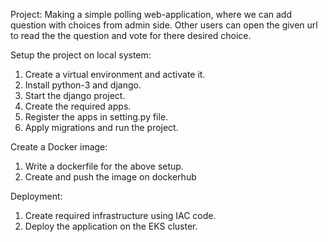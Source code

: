 Project:
Making a simple polling web-application, where we can add question with choices from admin side.
Other users can open the given url to read the the question and vote for there desired choice.

Setup the project on local system:
1) Create a virtual environment and activate it.
2) Install python-3 and django.
3) Start the django project.
4) Create the required apps.
5) Register the apps in setting.py file.
6) Apply migrations and run the project.

Create a Docker image:
1) Write a dockerfile for the above setup.
2) Create and push the image on dockerhub

Deployment:
1) Create required infrastructure using IAC code.
2) Deploy the application on the EKS cluster.
